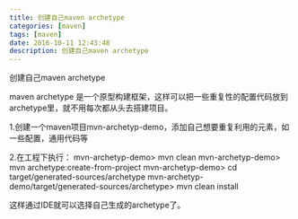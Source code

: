 ```yaml
---
title: 创建自己maven archetype
categories: [maven]
tags: [maven]
date: 2016-10-11 12:43:48
description: 创建自己maven archetype
---
```

创建自己maven archetype

maven archetype  是一个原型构建框架，这样可以把一些重复性的配置代码放到archetype里，就不用每次都从头去搭建项目。

1.创建一个maven项目mvn-archetyp-demo，添加自己想要重复利用的元素，如一些配置，通用代码等

2.在工程下执行：
mvn-archetyp-demo> mvn clean
mvn-archetyp-demo> mvn archetype:create-from-project
mvn-archetyp-demo> cd target/generated-sources/archetype
mvn-archetyp-demo/target/generated-sources/archetype> mvn clean install

这样通过IDE就可以选择自己生成的archetype了。